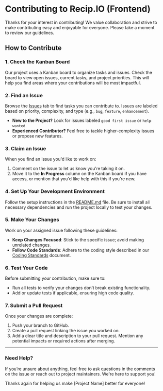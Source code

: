 
# Contributing to Recip.IO (Frontend)

Thanks for your interest in contributing! We value collaboration and strive to make contributing easy and enjoyable for everyone. Please take a moment to review our guidelines.

## How to Contribute

### 1. Check the Kanban Board
Our project uses a Kanban board to organize tasks and issues. Check the board to view open issues, current tasks, and project priorities. This will help you find areas where your contributions will be most impactful.

### 2. Find an Issue
Browse the [Issues](https://github.com/your-repo-link/issues) tab to find tasks you can contribute to. Issues are labeled based on priority, complexity, and type (e.g., `bug`, `feature`, `enhancement`).

- **New to the Project?** Look for issues labeled `good first issue` or `help wanted`.
- **Experienced Contributor?** Feel free to tackle higher-complexity issues or propose new features.

### 3. Claim an Issue
When you find an issue you'd like to work on:
1. Comment on the issue to let us know you're taking it on.
2. Move it to the **In Progress** column on the Kanban board if you have access, or mention that you'd like help with this if you’re new.

### 4. Set Up Your Development Environment
Follow the setup instructions in the [README.md](./README.md) file. Be sure to install all necessary dependencies and run the project locally to test your changes.

### 5. Make Your Changes
Work on your assigned issue following these guidelines:
- **Keep Changes Focused**: Stick to the specific issue; avoid making unrelated changes.
- **Follow Code Standards**: Adhere to the coding style described in our [Coding Standards](./CODING_STANDARDS.md) document.

### 6. Test Your Code
Before submitting your contribution, make sure to:
- Run all tests to verify your changes don’t break existing functionality.
- Add or update tests if applicable, ensuring high code quality.

### 7. Submit a Pull Request
Once your changes are complete:
1. Push your branch to GitHub.
2. Create a pull request linking the issue you worked on.
3. Add a clear title and description to your pull request. Mention any potential impacts or required actions after merging.

---

### Need Help?
If you’re unsure about anything, feel free to ask questions in the comments on the issue or reach out to project maintainers. We're here to support you!

Thanks again for helping us make [Project Name] better for everyone!
